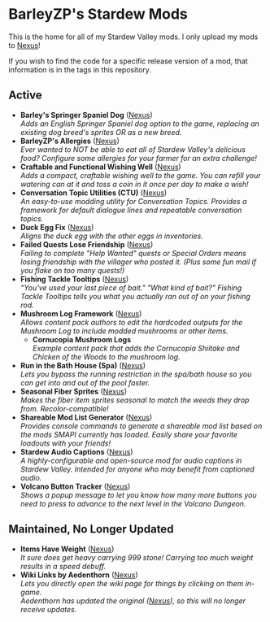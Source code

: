 # BarleyZP's Stardew Mods

This is the home for all of my Stardew Valley mods. I only upload my mods to [Nexus](https://next.nexusmods.com/profile/BarleyZP/about-me)!

If you wish to find the code for a specific release version of a mod, that information is in the tags in this repository.

## Active

- **Barley's Springer Spaniel Dog** ([Nexus](https://www.nexusmods.com/stardewvalley/mods/31889))<br>*Adds an English Springer Spaniel dog option to the game, replacing an existing dog breed's sprites OR as a new breed.*
- **BarleyZP's Allergies** ([Nexus](https://www.nexusmods.com/stardewvalley/mods/21238))<br>*Ever wanted to NOT be able to eat all of Stardew Valley's delicious food? Configure some allergies for your farmer for an extra challenge!*
- **Craftable and Functional Wishing Well** ([Nexus](https://www.nexusmods.com/stardewvalley/mods/33336))<br>*Adds a compact, craftable wishing well to the game. You can refill your watering can at it and toss a coin in it once per day to make a wish!*
- **Conversation Topic Utilities (CTU)** ([Nexus](https://www.nexusmods.com/stardewvalley/mods/33032))<br>*An easy-to-use modding utility for Conversation Topics. Provides a framework for default dialogue lines and repeatable conversation topics.*
- **Duck Egg Fix** ([Nexus](https://www.nexusmods.com/stardewvalley/mods/24061))<br>*Aligns the duck egg with the other eggs in inventories.*
- **Failed Quests Lose Friendship** ([Nexus](https://www.nexusmods.com/stardewvalley/mods/31655))<br>*Failing to complete "Help Wanted" quests or Special Orders means losing friendship with the villager who posted it. (Plus some fun mail if you flake on too many quests!)*
- **Fishing Tackle Tooltips** ([Nexus](https://www.nexusmods.com/stardewvalley/mods/24751))<br>*"You've used your last piece of bait." "What kind of bait?" Fishing Tackle Tooltips tells you what you actually ran out of on your fishing rod.*
- **Mushroom Log Framework** ([Nexus](https://www.nexusmods.com/stardewvalley/mods/34328))<br>*Allows content pack authors to edit the hardcoded outputs for the Mushroom Log to include modded mushrooms or other items.*
  - **Cornucopia Mushroom Logs**<br>*Example content pack that adds the Cornucopia Shiitake and Chicken of the Woods to the mushroom log.*
- **Run in the Bath House (Spa)** ([Nexus](https://www.nexusmods.com/stardewvalley/mods/31470))<br>*Lets you bypass the running restriction in the spa/bath house so you can get into and out of the pool faster.*
- **Seasonal Fiber Sprites** ([Nexus](https://www.nexusmods.com/stardewvalley/mods/32271))<br>*Makes the fiber item sprites seasonal to match the weeds they drop from. Recolor-compatible!*
- **Shareable Mod List Generator** ([Nexus](https://www.nexusmods.com/stardewvalley/mods/32609))<br>*Provides console commands to generate a shareable mod list based on the mods SMAPI currently has loaded. Easily share your favorite loadouts with your friends!*
- **Stardew Audio Captions** ([Nexus](https://www.nexusmods.com/stardewvalley/mods/33544))<br>*A highly-configurable and open-source mod for audio captions in Stardew Valley. Intended for anyone who may benefit from captioned audio.*
- **Volcano Button Tracker** ([Nexus](https://www.neexusmods.com/stardewvalley/mods/35739))<br>*Shows a popup message to let you know how many more buttons you need to press to advance to the next level in the Volcano Dungeon.*

## Maintained, No Longer Updated

- **Items Have Weight** ([Nexus](https://www.nexusmods.com/stardewvalley/mods/26693))<br>*It sure does get heavy carrying 999 stone! Carrying too much weight results in a speed debuff.*
- **Wiki Links by Aedenthorn** ([Nexus](https://www.nexusmods.com/stardewvalley/mods/24119))<br>*Lets you directly open the wiki page for things by clicking on them in-game.<br>Aedenthorn has updated the original ([Nexus](https://www.nexusmods.com/stardewvalley/mods/11476)), so this will no longer receive updates.*
